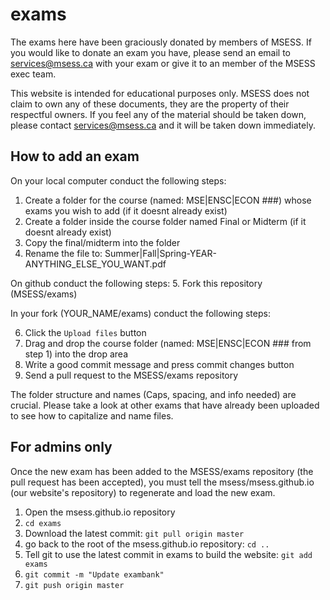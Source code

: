 # exams

The exams here have been graciously donated by members of MSESS. If you would like to donate an exam you have, please send an email to services@msess.ca with your exam or give it to an member of the MSESS exec team.

This website is intended for educational purposes only. MSESS does not claim to own any of these documents, they are the property of their respectful owners. If you feel any of the material should be taken down, please contact services@msess.ca and it will be taken down immediately.

## How to add an exam

On your local computer conduct the following steps: 
1. Create a folder for the course (named: MSE|ENSC|ECON ###) whose exams you wish to add (if it doesnt already exist)
2. Create a folder inside the course folder named Final or Midterm (if it doesnt already exist)
3. Copy the final/midterm into the folder
4. Rename the file to: Summer|Fall|Spring-YEAR-ANYTHING_ELSE_YOU_WANT.pdf

On github conduct the following steps:
5. Fork this repository (MSESS/exams)

In your fork (YOUR_NAME/exams) conduct the following steps:

6. Click the `Upload files` button
7. Drag and drop the course folder (named: MSE|ENSC|ECON ### from step 1) into the drop area
8. Write a good commit message and press commit changes button
9. Send a pull request to the MSESS/exams repository

The folder structure and names (Caps, spacing, and info needed) are crucial. Please take a look at other exams that have already been uploaded to see how to capitalize and name files.


## For admins only

Once the new exam has been added to the MSESS/exams repository (the pull request has been accepted), you must tell the msess/msess.github.io (our website's repository) to regenerate and load the new exam.

1. Open the msess.github.io repository
2. `cd exams`
3. Download the latest commit: `git pull origin master`
4. go back to the root of the msess.github.io repository: `cd ..`
5. Tell git to use the latest commit in exams to build the website: `git add exams`
6. `git commit -m "Update exambank"`
7. `git push origin master`
